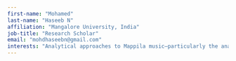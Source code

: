 ```yaml
---
first-name: "Mohamed"
last-name: "Haseeb N"
affiliation: "Mangalore University, India"
job-title: "Research Scholar"
email: "mohdhaseebn@gmail.com"
interests: "Analytical approaches to Mappila music—particularly the analysis of Arab Islamic influence on Mappila song—and cross cultural musical influences"
---
```

